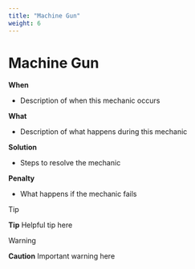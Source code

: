 ```yaml
---
title: "Machine Gun"
weight: 6
---
```


# Machine Gun

**When**
- Description of when this mechanic occurs

**What**
- Description of what happens during this mechanic

**Solution**
- Steps to resolve the mechanic

**Penalty**
- What happens if the mechanic fails

> [!TIP]
> **Tip**
> Helpful tip here

> [!WARNING]
> **Caution**
> Important warning here
